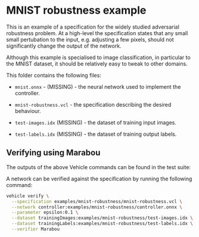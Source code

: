 # MNIST robustness example

This is an example of a specification for the widely studied adversarial
robustness problem.
At a high-level the specification states that any small small pertubation to the
input, e.g. adjusting a few pixels, should not significantly change the output
of the network.

Although this example is specialised to image classification, in particular
to the MNIST dataset, it should be relatively easy to tweak to other domains.

This folder contains the following files:

- `mnist.onnx` - (MISSING) - the neural network used to implement the controller.

- `mnist-robustness.vcl` - the specification describing the desired behaviour.

- `test-images.idx` (MISSING) - the dataset of training input images.

- `test-labels.idx` (MISSING) - the dataset of training output labels.

## Verifying using Marabou

The outputs of the above Vehicle commands can be found in the test suite:

A network can be verified against the specification by running the following command:

```bash
vehicle verify \
  --specification examples/mnist-robustness/mnist-robustness.vcl \
  --network controller:examples/mnist-robustness/controller.onnx \
  --parameter epsilon:0.1 \
  --dataset trainingImages:examples/mnist-robustness/test-images.idx \
  --dataset trainingLabels:examples/mnist-robustness/test-labels.idx \
  --verifier Marabou
```
